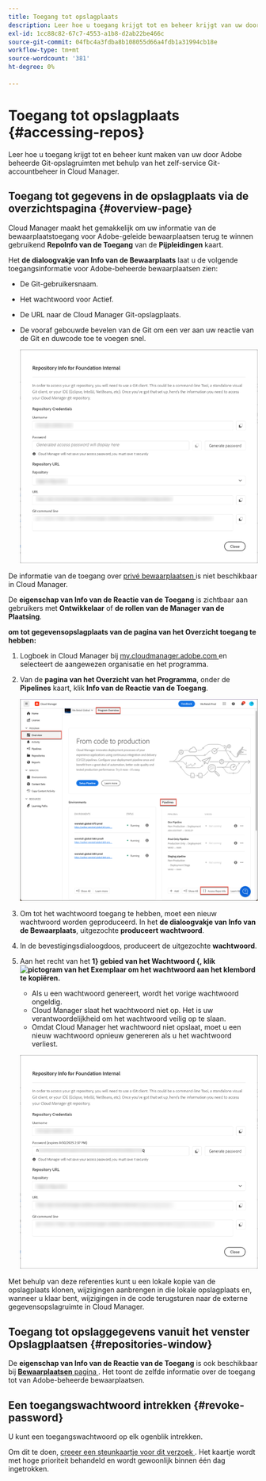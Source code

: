 ```yaml
---
title: Toegang tot opslagplaats
description: Leer hoe u toegang krijgt tot en beheer krijgt van uw door de Adobe beheerde Git-opslagruimten met behulp van het zelf-service Git-accountbeheer van Cloud Manager.
exl-id: 1cc88c82-67c7-4553-a1b8-d2ab22be466c
source-git-commit: 04fbc4a3fdba8b108055d66a4fdb1a31994cb18e
workflow-type: tm+mt
source-wordcount: '381'
ht-degree: 0%

---
```


# Toegang tot opslagplaats {#accessing-repos}

Leer hoe u toegang krijgt tot en beheer kunt maken van uw door Adobe beheerde Git-opslagruimten met behulp van het zelf-service Git-accountbeheer in Cloud Manager.

## Toegang tot gegevens in de opslagplaats via de overzichtspagina {#overview-page}

Cloud Manager maakt het gemakkelijk om uw informatie van de bewaarplaatstoegang voor Adobe-geleide bewaarplaatsen terug te winnen gebruikend **RepoInfo van de Toegang** van de **Pijpleidingen** kaart.

Het **de dialoogvakje van Info van de Bewaarplaats** laat u de volgende toegangsinformatie voor Adobe-beheerde bewaarplaatsen zien:

* De Git-gebruikersnaam.
* Het wachtwoord voor Actief.
* De URL naar de Cloud Manager Git-opslagplaats.
* De vooraf gebouwde bevelen van de Git om een ver aan uw reactie van de Git en duwcode toe te voegen snel.

  ![ het venster van Info van de Bewaarplaats ](assets/repository-info.png)

De informatie van de toegang over [ privé bewaarplaatsen ](/help/managing-code/private-repositories.md) is niet beschikbaar in Cloud Manager.

De **eigenschap van Info van de Reactie van de Toegang** is zichtbaar aan gebruikers met **Ontwikkelaar** of **de rollen van de Manager van de Plaatsing**.

**om tot gegevensopslagplaats van de pagina van het Overzicht toegang te hebben:**

1. Logboek in Cloud Manager bij [ my.cloudmanager.adobe.com ](https://my.cloudmanager.adobe.com/) en selecteert de aangewezen organisatie en het programma.

1. Van de **pagina van het Overzicht van het Programma**, onder de **Pipelines** kaart, klik **Info van de Reactie van de Toegang**.

   ![ Info van de Reparatie van de Toegang op de kaart van Pijpleidingen ](/help/managing-code/assets/pipelines-card2.png)

1. Om tot het wachtwoord toegang te hebben, moet een nieuw wachtwoord worden geproduceerd. In het **de dialoogvakje van Info van de Bewaarplaats**, uitgezochte **produceert wachtwoord**.

1. In de bevestigingsdialoogdoos, produceert de uitgezochte **wachtwoord**.

1. Aan het recht van het **1} gebied van het Wachtwoord {, klik ![ pictogram van het Exemplaar ](https://spectrum.adobe.com/static/icons/workflow_18/Smock_Copy_18_N.svg) om het wachtwoord aan het klembord te kopiëren.**

   * Als u een wachtwoord genereert, wordt het vorige wachtwoord ongeldig.
   * Cloud Manager slaat het wachtwoord niet op. Het is uw verantwoordelijkheid om het wachtwoord veilig op te slaan.
   * Omdat Cloud Manager het wachtwoord niet opslaat, moet u een nieuw wachtwoord opnieuw genereren als u het wachtwoord verliest.

   ![ het wachtwoord van het Exemplaar in de dialoogdoos van Info van de Bewaarplaats ](/help/managing-code/assets/repository-copy-password.png)

Met behulp van deze referenties kunt u een lokale kopie van de opslagplaats klonen, wijzigingen aanbrengen in die lokale opslagplaats en, wanneer u klaar bent, wijzigingen in de code terugsturen naar de externe gegevensopslagruimte in Cloud Manager.

## Toegang tot opslaggegevens vanuit het venster Opslagplaatsen {#repositories-window}

De **eigenschap van Info van de Reactie van de Toegang** is ook beschikbaar bij [**Bewaarplaatsen** pagina ](/help/managing-code/managing-repositories.md). Het toont de zelfde informatie over de toegang tot van Adobe-beheerde bewaarplaatsen.

## Een toegangswachtwoord intrekken {#revoke-password}

U kunt een toegangswachtwoord op elk ogenblik intrekken.

Om dit te doen, [ creeer een steunkaartje voor dit verzoek ](https://experienceleague.adobe.com/?support-solution=Experience+Manager&amp;support-tab=home#support). Het kaartje wordt met hoge prioriteit behandeld en wordt gewoonlijk binnen één dag ingetrokken.
